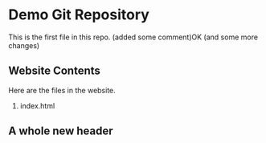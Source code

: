 # Demo Git Repository

This is the first file in this repo.
(added some comment)OK
(and some more changes)

## Website Contents

Here are the files in the website.

1. index.html

## A whole new header
